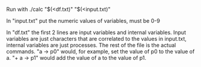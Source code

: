 Run with ./calc "$(<df.txt)" "$(<input.txt)"

In "input.txt" put the numeric values of variables, must be 0-9

In "df.txt" the first 2 lines are input variables and internal variables. Input variables are just characters that are correlated to the values in input.txt, internal variables are just processes. The rest of the file is the actual commands. 
"a -> p0" would, for example, set the value of p0 to the value of a. 
"+ a -> p1" would add the value of a to the value of p1.

